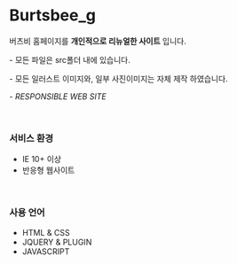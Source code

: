 # Burtsbee_g
<p>버츠비 홈페이지를 <strong>개인적으로 리뉴얼한 사이트</strong> 입니다.</p>
<p>- 모든 파일은 src폴더 내에 있습니다.</p>
<p>- 모든 일러스트 이미지와, 일부 사진이미지는 자체 제작 하였습니다.</p>
<p><em>- RESPONSIBLE WEB SITE</em></p>
<br>
<h3>서비스 환경</h3>
<ul>
  <li>IE 10+ 이상</li>
  <li>반응형 웹사이트</li>
</ul>
<br>
<h3>사용 언어</h3>
<ul>
  <li>HTML & CSS</li>
  <li>JQUERY & PLUGIN</li>
  <li>JAVASCRIPT</li>
</ul>

